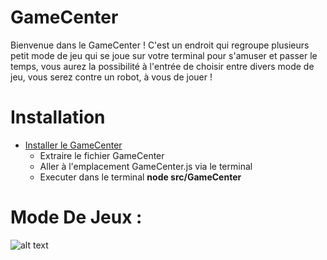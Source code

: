 # GameCenter

Bienvenue dans le GameCenter ! C'est un endroit qui regroupe plusieurs petit mode de jeu qui se joue sur votre terminal pour s'amuser et passer le temps, vous aurez la possibilité à l'entrée de choisir entre divers mode de jeu, vous serez contre un robot, à vous de jouer !

# Installation 

- [Installer le GameCenter](https://github.com/TarunoDev/GameCenter/archive/refs/heads/master.zip)
  - Extraire le fichier GameCenter
  - Aller à l'emplacement GameCenter.js via le terminal
  - Executer dans le terminal **node src/GameCenter**

# Mode De Jeux :

![alt text](https://cdn.discordapp.com/attachments/986662959793188894/1086676935633023016/image.png)
